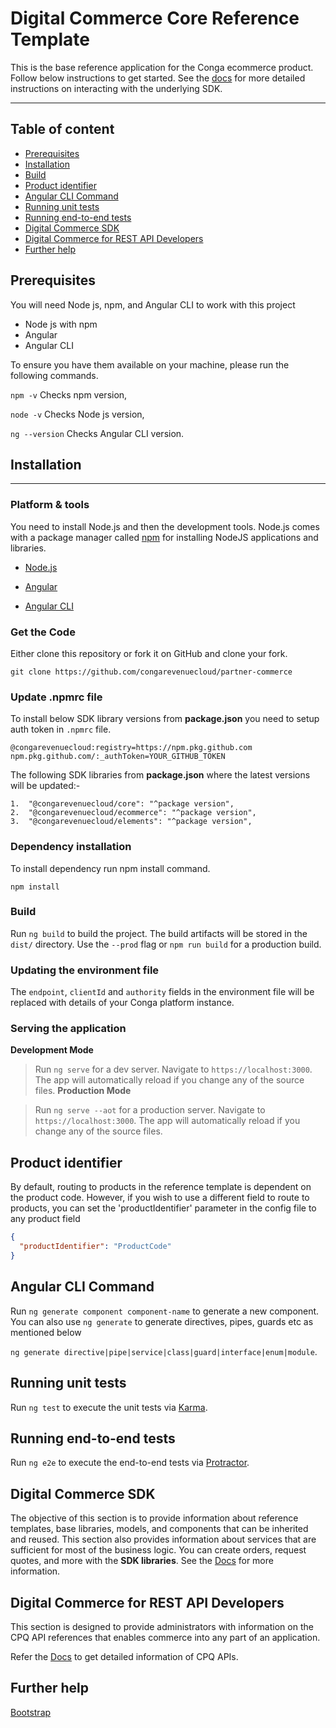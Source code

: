 # Digital Commerce Core Reference Template

This is the base reference application for the Conga ecommerce product. Follow below instructions to get started. See the [docs](https://congarevenuecloud.github.io/202508.1.0/) for more detailed instructions on interacting with the underlying SDK.

---

## Table of content

- [Prerequisites](#prerequisites)
- [Installation](#installation)
- [Build](#build)
- [Product identifier](#product-identifier)
- [Angular CLI Command](#code-scaffolding)
- [Running unit tests](#running-unit-tests)
- [Running end-to-end tests](#running-end-to-end-tests)
- [Digital Commerce SDK](#digital-commerce-sdk)
- [Digital Commerce for REST API Developers](#digital-commerce-for-rest-api-developers)
- [Further help](#further-help)

<div id="prerequisites"/>

## Prerequisites

You will need Node js, npm, and Angular CLI to work with this project

- Node js with npm
- Angular
- Angular CLI

To ensure you have them available on your machine, please run the following commands.

`npm -v` Checks npm version,

`node -v` Checks Node js version,

`ng --version` Checks Angular CLI version.

<div id="installation"/>

## Installation

---

### Platform & tools

You need to install Node.js and then the development tools. Node.js comes with a package manager called [npm](http://npmjs.org) for installing NodeJS applications and libraries.

- [Node.js](http://nodejs.org)

- [Angular](https://angular.io/docs)

- [Angular CLI](https://angular.io/cli)

### Get the Code

Either clone this repository or fork it on GitHub and clone your fork.

```
git clone https://github.com/congarevenuecloud/partner-commerce
```

### Update .npmrc file

To install below SDK library versions from **package.json** you need to setup auth token in `.npmrc` file.

```
@congarevenuecloud:registry=https://npm.pkg.github.com
npm.pkg.github.com/:_authToken=YOUR_GITHUB_TOKEN
```

The following SDK libraries from **package.json** where the latest versions will be updated:-

```
1.  "@congarevenuecloud/core": "^package version",
2.  "@congarevenuecloud/ecommerce": "^package version",
3.  "@congarevenuecloud/elements": "^package version",
```

### Dependency installation

To install dependency run npm install command.

```
npm install
```

### Build

Run `ng build` to build the project. The build artifacts will be stored in the `dist/` directory. Use the `--prod` flag or `npm run build` for a production build.

### Updating the environment file

The `endpoint`, `clientId` and `authority` fields in the environment file will be replaced with details of your Conga platform instance.

### Serving the application

**Development Mode**

> Run `ng serve` for a dev server. Navigate to `https://localhost:3000`. The app will automatically reload if you change any of the source files.
**Production Mode**

> Run `ng serve --aot` for a production server. Navigate to `https://localhost:3000`. The app will automatically reload if you change any of the source files.
<div id="product-identifier"/>

## Product identifier

By default, routing to products in the reference template is dependent on the product code. However, if you wish to use a different field to route to products, you can set the 'productIdentifier' parameter in the config file
to any product field

```json
{
  "productIdentifier": "ProductCode"
}
```

<div id="code-scaffolding"/>

## Angular CLI Command

Run `ng generate component component-name` to generate a new component. You can also use `ng generate` to generate directives, pipes, guards etc as mentioned below

`ng generate directive|pipe|service|class|guard|interface|enum|module`.

<div id="running-unit-tests"/>

## Running unit tests

Run `ng test` to execute the unit tests via [Karma](https://karma-runner.github.io).

<div id="running-end-to-end-tests"/>

## Running end-to-end tests

Run `ng e2e` to execute the end-to-end tests via [Protractor](http://www.protractortest.org/).

<div id="digital-commerce-sdk"/>

## Digital Commerce SDK

The objective of this section is to provide information about reference templates, base libraries, models, and components that can be inherited and reused. This section also provides information about services that are sufficient for most of the business logic. You can create orders, request quotes, and more with the **SDK libraries**. See the [Docs](https://congarevenuecloud.github.io/202508.1.0/) for more information.

<div id="digital-commerce-for-rest-api-developers"/>

## Digital Commerce for REST API Developers

This section is designed to provide administrators with information on the CPQ API references that enables commerce into any part of an application.

Refer the [Docs](https://developer.conga.com/revenue) to get detailed information of CPQ APIs.

<div id="further-help"/>

## Further help

[Bootstrap](https://getbootstrap.com/docs/4.1/getting-started/introduction/)